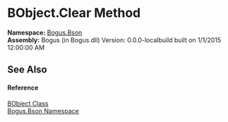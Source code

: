 # BObject.Clear Method 
 

**Namespace:**&nbsp;<a href="N_Bogus_Bson">Bogus.Bson</a><br />**Assembly:**&nbsp;Bogus (in Bogus.dll) Version: 0.0.0-localbuild built on 1/1/2015 12:00:00 AM

## See Also


#### Reference
<a href="T_Bogus_Bson_BObject">BObject Class</a><br /><a href="N_Bogus_Bson">Bogus.Bson Namespace</a><br />